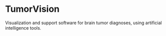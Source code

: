 # TumorVision
Visualization and support software for brain tumor diagnoses, using artificial intelligence tools.
